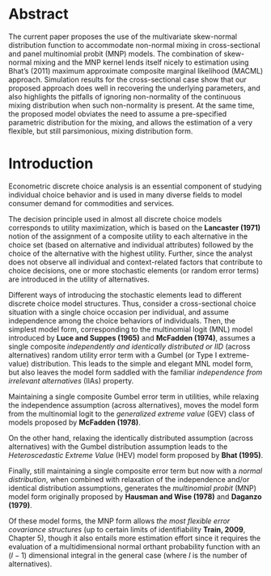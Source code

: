 # Abstract

The current paper proposes the use of the multivariate skew-normal distribution function to accommodate non-normal mixing in cross-sectional and panel multinomial probit (MNP) models. 
The combination of skew-normal mixing and the MNP kernel lends itself nicely to estimation using Bhat’s (2011) maximum approximate composite marginal likelihood (MACML) approach. 
Simulation results for the cross-sectional case show that our proposed approach does well in recovering the underlying parameters, and also highlights the pitfalls of ignoring non-normality of the continuous mixing distribution when such non-normality is present. 
At the same time, the proposed model obviates the need to assume a pre-specified parametric distribution for the mixing, and allows the estimation of a very flexible, but still parsimonious, mixing distribution form.

# Introduction 

Econometric discrete choice analysis is an essential component of studying individual choice behavior and is used in many diverse fields to model consumer demand for commodities and services.

The decision principle used in almost all discrete choice models corresponds to utility maximization, which is based on the **Lancaster (1971)** notion of the assignment of a composite utility to each alternative in the choice set (based on alternative and individual attributes) followed by the choice of the alternative with the highest utility. 
Further, since the analyst does not observe all individual and context-related factors that contribute to choice decisions, one or more stochastic elements (or random error terms) are introduced in the utility of alternatives. 

Different ways of introducing the stochastic elements lead to different discrete choice model structures. 
Thus, consider a cross-sectional choice situation with a single choice occasion per individual, and assume independence among the choice behaviors of individuals. 
Then, the simplest model form, corresponding to the multinomial logit (MNL) model introduced by **Luce and Suppes (1965)** and **McFadden (1974)**, assumes a single composite *independently and identically distributed or IID* (across alternatives) random utility error term with a Gumbel (or Type I extreme-value) distribution.
This leads to the simple and elegant MNL model form, but also leaves the model form saddled with the familiar *independence from irrelevant alternatives* (IIAs) property. 

Maintaining a single composite Gumbel error term in utilities, while relaxing the independence assumption (across alternatives), moves the model form from the multinomial logit to the *generalized extreme value* (GEV) class of models proposed by **McFadden (1978)**.

On the other hand, relaxing the identically distributed assumption (across alternatives) with the Gumbel distribution assumption leads to the *Heteroscedastic Extreme Value* (HEV) model form proposed by **Bhat (1995)**. 

Finally, still maintaining a single composite error term but now with a *normal distribution*, when combined with relaxation of the independence and/or identical distribution assumptions, generates the *multinomial probit* (MNP) model form originally proposed by **Hausman and Wise (1978)** and **Daganzo (1979)**. 

Of these model forms, the MNP form allows *the most flexible error covariance structures* (up to certain limits of identifiability **Train, 2009**, Chapter 5), though it also entails more estimation effort since it requires the evaluation of a multidimensional normal orthant probability function with an ($I - 1$) dimensional integral in the general case (where $I$ is the number of alternatives).
